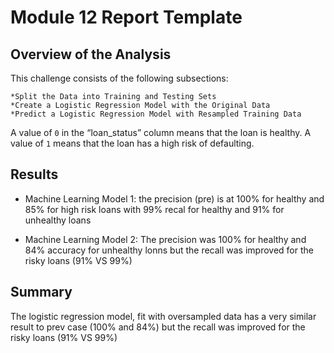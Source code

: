 # Module 12 Report Template

## Overview of the Analysis

This challenge consists of the following subsections:

    *Split the Data into Training and Testing Sets
    *Create a Logistic Regression Model with the Original Data
    *Predict a Logistic Regression Model with Resampled Training Data

A value of `0` in the “loan_status” column means that the loan is healthy. A value of `1` means that the loan has a high risk of defaulting.

## Results

* Machine Learning Model 1:
the precision (pre) is at 100% for healthy and 85% for high risk loans with 99% recal for healthy and 91% for unhealthy loans


* Machine Learning Model 2:
The precision was 100% for healthy and 84% accuracy for unhealthy lonns but the recall was improved for the risky loans (91% VS 99%)
## Summary

The logistic regression model, fit with oversampled data has a very similar result to prev case (100% and 84%) but the recall was improved for the risky loans (91% VS 99%)